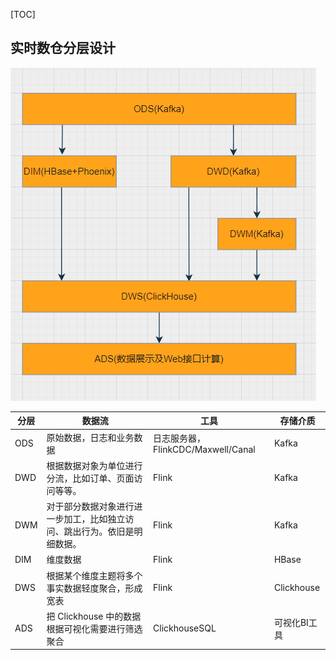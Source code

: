 [TOC]

## 实时数仓分层设计

![Snipaste_2022-11-28_21-01-30](assets/Snipaste_2022-11-28_21-01-30.png)

| 分层 | 数据流                                                       | 工具                               | 存储介质     |
| ---- | ------------------------------------------------------------ | ---------------------------------- | ------------ |
| ODS  | 原始数据，日志和业务数据                                     | 日志服务器，FlinkCDC/Maxwell/Canal | Kafka        |
| DWD  | 根据数据对象为单位进行分流，比如订单、页面访问等等。         | Flink                              | Kafka        |
| DWM  | 对于部分数据对象进行进一步加工，比如独立访问、跳出行为。依旧是明细数据。 | Flink                              | Kafka        |
| DIM  | 维度数据                                                     | Flink                              | HBase        |
| DWS  | 根据某个维度主题将多个事实数据轻度聚合，形成宽表             | Flink                              | Clickhouse   |
| ADS  | 把 Clickhouse 中的数据根据可视化需要进行筛选聚合             | ClickhouseSQL                      | 可视化BI工具 |

